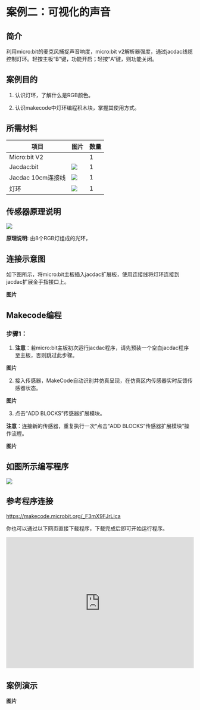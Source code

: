 # 案例二：可视化的声音

## 简介
利用micro:bit的麦克风捕捉声音响度，micro:bit v2解析器强度，通过jacdac线缆控制灯环。轻按主板“B”键，功能开启；轻按“A”键，则功能关闭。

## 案例目的
1. 认识灯环，了解什么是RGB颜色。

2. 认识makecode中灯环编程积木块，掌握其使用方式。

## 所需材料
|项目|图片|数量|
|--|--|--|
|Micro:bit V2|![]()|1|
|Jacdac:bit|![](https://wiki-media-ef.oss-cn-hongkong.aliyuncs.com/docs/microbit/getting-started/microbit-jacdac-smartexploration-kit/images/sensor/jacdac%20bit.png)|1|
|Jacdac 10cm连接线|![](https://wiki-media-ef.oss-cn-hongkong.aliyuncs.com/docs/microbit/getting-started/microbit-jacdac-smartexploration-kit/images/sensor/jacdac-smart-exploration-kit-10cm-cable.png)|1|
|灯环|![](https://wiki-media-ef.oss-cn-hongkong.aliyuncs.com/docs/microbit/getting-started/microbit-jacdac-smartexploration-kit/images/sensor/jacdac%20LED%20Ring.png)|1|

## 传感器原理说明
![](https://wiki-media-ef.oss-cn-hongkong.aliyuncs.com/docs/microbit/getting-started/microbit-jacdac-smartexploration-kit/images/sensor/jacdac%20LED%20Ring.png)

**原理说明**: 由8个RGB灯组成的光环，
## 连接示意图
如下图所示，将micro:bit主板插入jacdac扩展板，使用连接线将灯环连接到jacdac扩展金手指接口上。

**图片**![]()

## Makecode编程
### 步骤1：
1. **注意**：若micro:bit主板初次运行jacdac程序，请先预装一个空白jacdac程序至主板，否则跳过此步骤。

**图片**![]()

2. 接入传感器，MakeCode自动识别并仿真呈现，在仿真区内传感器实时反馈传感器状态。

**图片**![]()

3. 点击“ADD BLOCKS”传感器扩展模块。
   
**注意**：连接新的传感器，重复执行一次“点击“ADD BLOCKS”传感器扩展模块”操作流程。

**图片**![]()

## 如图所示编写程序
![](https://wiki-media-ef.oss-cn-hongkong.aliyuncs.com/docs/microbit/getting-started/microbit-jacdac-smartexploration-kit/images/program/jacdac-smart-exploration-kit-case-0112.png)

## 参考程序连接
https://makecode.microbit.org/_F3mX9FJrLica

你也可以通过以下网页直接下载程序，下载完成后即可开始运行程序。
<div style="position:relative;height:0;padding-bottom:70%;overflow:hidden;"><iframe style="position:absolute;top:0;left:0;width:100%;height:100%;" src="https://makecode.microbit.org/_F3mX9FJrLica" frameborder="0" sandbox="allow-popups allow-forms allow-scripts allow-same-origin"></iframe></div>

## 案例演示

**图片**![]() 
